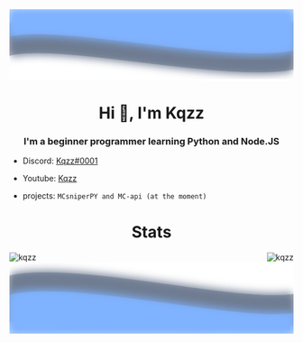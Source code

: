 <img align="center" src="https://raw.githubusercontent.com/Kqzz/Kqzz/master/top.svg"/>

<h1 align="center">Hi 👋, I'm Kqzz</h1>
<h3 align="center">I'm a beginner programmer learning Python and Node.JS</h3>

<p align="center">

- Discord: [Kqzz#0001](https://discordid.netlify.app/?id=703244711187578911)
- Youtube: [Kqzz](https://www.youtube.com/channel/UCbuxrzqy-Xsbyx9Fq42oP_A)

- projects: `MCsniperPY and MC-api (at the moment)`
</p>
<h1 align="center">    </h1>
<h1 align="center">Stats</h1>

<p><img align="left" src="https://github-readme-stats.vercel.app/api?username=Kqzz&show_icons=true&text_color=ffffff&bg_color=7fb3ff&title_color=ffffff&icon_color=ffffff" alt="kqzz" /></p>

<p></p>

<img align="right" src="https://github-readme-stats.vercel.app/api/top-langs/?username=Kqzz&show_icons=true&text_color=ffffff&bg_color=7fb3ff&title_color=ffffff&icon_color=ffffff" alt="kqzz" />


<img align="center" src="https://raw.githubusercontent.com/Kqzz/Kqzz/master/bottom.svg"/>
